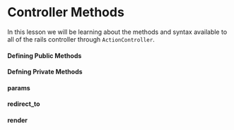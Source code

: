 # Controller Methods

In this lesson we will be learning about the methods and syntax available to all of the rails controller through `ActionController`.

#### Defining Public Methods

#### Defning Private Methods

#### params

#### redirect_to

#### render